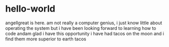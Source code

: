 # hello-world
angellgreat is here. am not really a computer genius, i just know little about operating the system but i have been looking forward to learning how to code andam glad i have this opportunity
i have had tacos on the moon and i find them more superior to earth tacos
